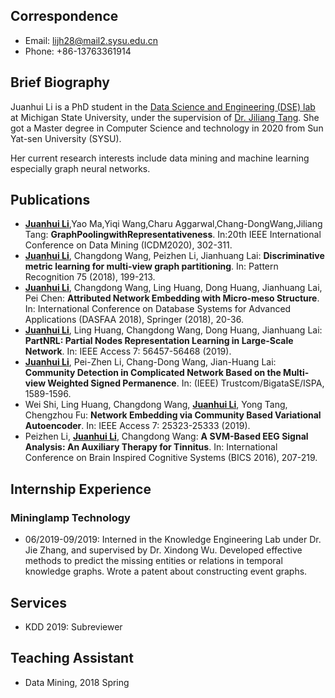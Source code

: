 

## Correspondence
- Email: lijh28@mail2.sysu.edu.cn
- Phone: +86-13763361914

## Brief Biography
Juanhui Li is a PhD student in the [Data Science and Engineering (DSE) lab](http://dse.cse.msu.edu/) at Michigan State University, under the supervision of [Dr. Jiliang Tang](https://www.cse.msu.edu/~tangjili/index.html). She got a Master degree in  Computer Science and technology in 2020 from Sun Yat-sen University (SYSU).



Her current research interests include data mining and machine learning especially graph neural networks.

## Publications
- **<u>Juanhui Li</u>**,Yao Ma,Yiqi Wang,Charu Aggarwal,Chang-DongWang,Jiliang Tang: **GraphPoolingwithRepresentativeness**. In:20th IEEE International Conference on Data Mining (ICDM2020), 302-311.
- **<u>Juanhui Li</u>**, Changdong Wang, Peizhen Li, Jianhuang Lai: **Discriminative metric learning for multi-view graph partitioning**. In: Pattern Recognition 75 (2018), 199-213.
- **<u>Juanhui Li</u>**, Changdong Wang, Ling Huang, Dong Huang, Jianhuang Lai, Pei Chen: **Attributed Network Embedding with Micro-meso Structure**. In: International Conference on Database Systems for Advanced Applications (DASFAA 2018), Springer (2018), 20-36.
- **<u>Juanhui Li</u>**, Ling Huang, Changdong Wang, Dong Huang, Jianhuang Lai: **PartNRL: Partial Nodes Representation Learning in Large-Scale Network**. In: IEEE Access 7: 56457-56468 (2019).
- **<u>Juanhui Li</u>**, Pei-Zhen Li, Chang-Dong Wang, Jian-Huang Lai: **Community Detection in Complicated Network Based on the Multi-view Weighted Signed Permanence**. In: (IEEE) Trustcom/BigataSE/ISPA, 1589-1596.
- Wei Shi, Ling Huang, Changdong Wang, **<u>Juanhui Li</u>**, Yong Tang, Chengzhou Fu: **Network Embedding via Community Based Variational Autoencoder**. In: IEEE Access 7: 25323-25333 (2019).
-  Peizhen Li, **<u>Juanhui Li</u>**, Changdong Wang: **A SVM-Based EEG Signal Analysis: An Auxiliary Therapy for Tinnitus**. In: International Conference on Brain Inspired Cognitive Systems (BICS 2016), 207-219.

## Internship Experience
### Mininglamp Technology
- 06/2019-09/2019: Interned in the Knowledge Engineering Lab under Dr. Jie Zhang, and
supervised by Dr. Xindong Wu. Developed effective methods to predict the missing entities or relations
in temporal knowledge graphs. Wrote a patent about constructing event
graphs.

## Services
- KDD 2019: Subreviewer 

## Teaching Assistant
- Data Mining, 2018 Spring





